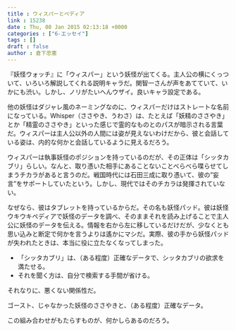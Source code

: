 ```yaml
---
title : ウィスパーとペディア
link : 15238
date : Thu, 08 Jan 2015 02:13:18 +0000
categories : ["6-エッセイ"]
tags : []
draft : false
author : 倉下忠憲
---
```


『妖怪ウォッチ』に「ウィスパー」という妖怪が出てくる。主人公の横にくっついて、いろいろ解説してくれる説明キャラだ。関智一さんが声をあてていて、いかにも渋い。しかし、ノリがたいへんウザイ。良いキャラ設定である。

他の妖怪はダジャレ風のネーミングなのに、ウィスパーだけはストレートな名前になっている。Whisper（ささやき、うわさ）は、たとえば「妖精のささやき」とか「精霊のささやき」といった感じで霊的なものとのパスが暗示される言葉だ。ウィスパーは主人公以外の人間には姿が見えないわけだから、彼と会話している姿は、内的な何かと会話しているように見えるだろう。

ウィスパーは執事妖怪のポジションを持っているのだが、その正体は「シッタカブリ」らしい。なんと、取り憑いた相手にあることないことべらべら喋らせてしまうチカラがあると言うのだ。戦国時代には石田三成に取り憑いて、彼の”妄言”をサポートしていたという。しかし、現代ではそのチカラは発揮されていない。

なぜなら、彼はタブレットを持っているからだ。その名も妖怪パッド。彼は妖怪ウキウキペディアで妖怪のデータを調べ、そのままそれを読み上げることで主人公に妖怪のデータを伝える。情報を右から左に移しているだけだが、少なくとも思い込みと断定で何かを言うよりは遙かにマシだ。実際、彼の手から妖怪パッドが失われたときは、本当に役に立たなくなってしまった。

<ul>
<li>「シッタカブリ」は、（ある程度）正確なデータで、シッタカブリの欲求を満たせる。</li>
<li>それを聞く方は、自分で検索する手間が省ける。</li>
</ul>

それなりに、悪くない関係性だ。

ゴースト、じゃなかった妖怪のささやきと、（ある程度）正確なデータ。

この組み合わせがもたらすものが、何かしらあるのだろう。